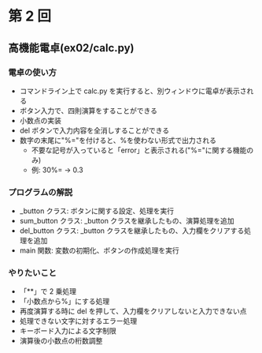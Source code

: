 # 第 2 回

## 高機能電卓(ex02/calc.py)

### 電卓の使い方

- コマンドライン上で calc.py を実行すると、別ウィンドウに電卓が表示される
- ボタン入力で、四則演算をすることができる
- 小数点の実装
- del ボタンで入力内容を全消しすることができる
- 数字の末尾に"%="を付けると、%を使わない形式で出力される
  - 不要な記号が入っていると「error」と表示される("%="に関する機能のみ)
  - 例: 30%= → 0.3

### プログラムの解説

- \_button クラス: ボタンに関する設定、処理を実行
- sum_button クラス: \_button クラスを継承したもの、演算処理を追加
- del_button クラス: \_button クラスを継承したもの、入力欄をクリアする処理を追加
- main 関数: 変数の初期化、ボタンの作成処理を実行

### やりたいこと

- 「\*\*」で 2 乗処理
- 「小数点から%」にする処理
- 再度演算する時に del を押して、入力欄をクリアしないと入力できない点
- 処理できない文字に対するエラー処理
- キーボード入力による文字制限
- 演算後の小数点の桁数調整
